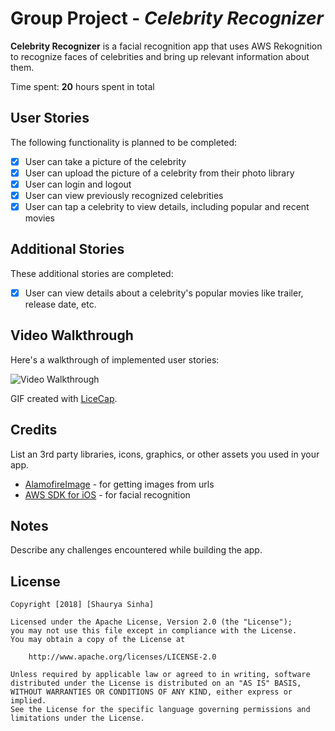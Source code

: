 # Group Project - *Celebrity Recognizer*

**Celebrity Recognizer** is a facial recognition app that uses AWS Rekognition to recognize faces of celebrities and bring up relevant information about them.

Time spent: **20** hours spent in total

## User Stories

The following functionality is planned to be completed:

- [X] User can take a picture of the celebrity
- [X] User can upload the picture of a celebrity from their photo library
- [X] User can login and logout
- [X] User can view previously recognized celebrities
- [X] User can tap a celebrity to view details, including popular and recent movies

## Additional Stories

These additional stories are completed:

- [X] User can view details about a celebrity's popular movies like trailer, release date, etc.

## Video Walkthrough

Here's a walkthrough of implemented user stories:

<img src='https://imgur.com/naoEZK8.gif' title='Video Walkthrough' width='' alt='Video Walkthrough' />

GIF created with [LiceCap](http://www.cockos.com/licecap/).

## Credits

List an 3rd party libraries, icons, graphics, or other assets you used in your app.

- [AlamofireImage](https://github.com/Alamofire/AlamofireImage) - for getting images from urls
- [AWS SDK for iOS](https://github.com/aws/aws-sdk-ios) - for facial recognition


## Notes

Describe any challenges encountered while building the app.

## License

    Copyright [2018] [Shaurya Sinha]

    Licensed under the Apache License, Version 2.0 (the "License");
    you may not use this file except in compliance with the License.
    You may obtain a copy of the License at

        http://www.apache.org/licenses/LICENSE-2.0

    Unless required by applicable law or agreed to in writing, software
    distributed under the License is distributed on an "AS IS" BASIS,
    WITHOUT WARRANTIES OR CONDITIONS OF ANY KIND, either express or implied.
    See the License for the specific language governing permissions and
    limitations under the License.
